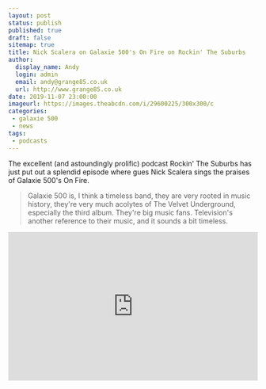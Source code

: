 ```yaml
---
layout: post
status: publish
published: true
draft: false
sitemap: true
title: Nick Scalera on Galaxie 500's On Fire on Rockin' The Suburbs
author:
  display_name: Andy
  login: admin
  email: andy@grange85.co.uk
  url: http://www.grange85.co.uk
date: 2019-11-07 23:00:00
imageurl: https://images.theabcdn.com/i/29600225/300x300/c
categories:
 - galaxie 500
 - news
tags:
 - podcasts
---
```

The excellent (and astoundingly prolific) podcast Rockin' The Suburbs has just put out a splendid episode where gues Nick Scalera sings the praises of Galaxie 500's On Fire.

> Galaxie 500 is, I think a timeless band, they are very rooted in music history, they're very much acolytes of The Velvet Underground, especially the third album. They're big music fans. Television's another reference to their music, and it sounds a bit timeless.

<iframe width="100%" height="300" src="https://embeds.audioboom.com/posts/7413413/embed/v4" style="background-color:transparent; display:block; padding: 0; max-width:800px;" frameborder="0" allowtransparency="allowtransparency" scrolling="no" title="Audioboom player" allow="autoplay"></iframe>
